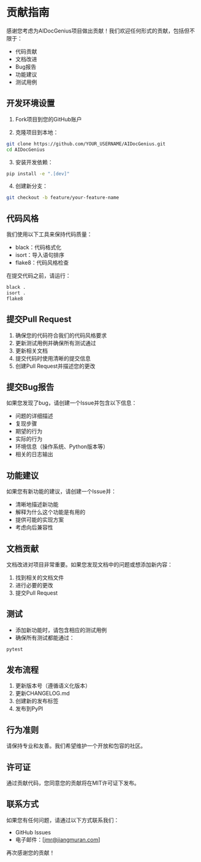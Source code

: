 # 贡献指南

感谢您考虑为AIDocGenius项目做出贡献！我们欢迎任何形式的贡献，包括但不限于：

- 代码贡献
- 文档改进
- Bug报告
- 功能建议
- 测试用例

## 开发环境设置

1. Fork项目到您的GitHub账户

2. 克隆项目到本地：
```bash
git clone https://github.com/YOUR_USERNAME/AIDocGenius.git
cd AIDocGenius
```

3. 安装开发依赖：
```bash
pip install -e ".[dev]"
```

4. 创建新分支：
```bash
git checkout -b feature/your-feature-name
```

## 代码风格

我们使用以下工具来保持代码质量：

- black：代码格式化
- isort：导入语句排序
- flake8：代码风格检查

在提交代码之前，请运行：

```bash
black .
isort .
flake8
```

## 提交Pull Request

1. 确保您的代码符合我们的代码风格要求
2. 更新测试用例并确保所有测试通过
3. 更新相关文档
4. 提交代码时使用清晰的提交信息
5. 创建Pull Request并描述您的更改

## 提交Bug报告

如果您发现了bug，请创建一个Issue并包含以下信息：

- 问题的详细描述
- 复现步骤
- 期望的行为
- 实际的行为
- 环境信息（操作系统、Python版本等）
- 相关的日志输出

## 功能建议

如果您有新功能的建议，请创建一个Issue并：

- 清晰地描述新功能
- 解释为什么这个功能是有用的
- 提供可能的实现方案
- 考虑向后兼容性

## 文档贡献

文档改进对项目非常重要。如果您发现文档中的问题或想添加新内容：

1. 找到相关的文档文件
2. 进行必要的更改
3. 提交Pull Request

## 测试

- 添加新功能时，请包含相应的测试用例
- 确保所有测试都能通过：
```bash
pytest
```

## 发布流程

1. 更新版本号（遵循语义化版本）
2. 更新CHANGELOG.md
3. 创建新的发布标签
4. 发布到PyPI

## 行为准则

请保持专业和友善。我们希望维护一个开放和包容的社区。

## 许可证

通过贡献代码，您同意您的贡献将在MIT许可证下发布。

## 联系方式

如果您有任何问题，请通过以下方式联系我们：

- GitHub Issues
- 电子邮件：[jmr@jiangmuran.com]

再次感谢您的贡献！ 